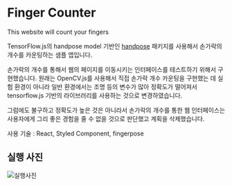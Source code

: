 # Finger Counter

This website will count your fingers

TensorFlow.js의 handpose model 기반인 [handpose](https://www.npmjs.com/package/fingerpose) 패키지를 사용해서 손가락의 개수를 카운팅하는 샘플 앱입니다.

손가락의 개수를 통해서 웹의 페이지를 이동시키는 인터페이스를 테스트하기 위해서 구현했습니다. 원래는 OpenCV.js를 사용해서 직접 손가락 개수 카운팅을 구현했는 데 실험 환경이 아니라 일반 환경에서는 조명 등의 변수가 많아 정확도가 떨어져서 tensorflow.js 기반의 라이브러리를 사용하는 것으로 변경하였습니다.

그럼에도 불구하고 정확도가 높은 것은 아니라서 손가락의 개수를 통한 웹 인터페이스는 사용자에게 그리 좋은 경험을 줄 수 없을 것으로 판단했고 계획을 삭제했습니다.

사용 기술 : React, Styled Component, fingerpose

## 실행 사진

![실행사진](https://user-images.githubusercontent.com/75124422/131851792-60a477d4-d774-49e8-9e0e-059ce27e85fd.PNG)
